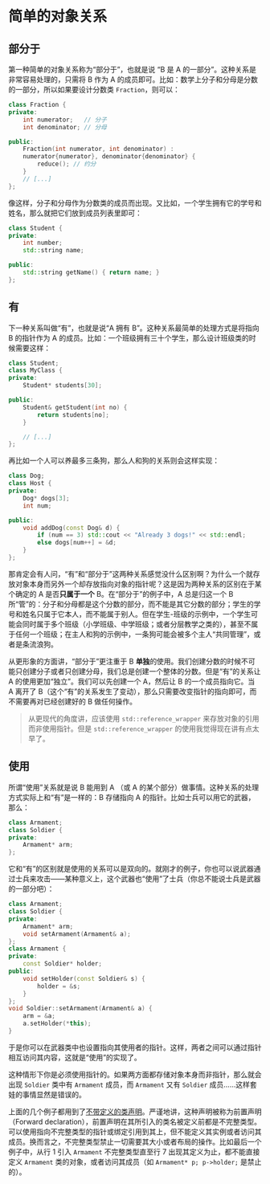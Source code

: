 # 简单的对象关系

## 部分于

第一种简单的对象关系称为“部分于”，也就是说 “B 是 A 的一部分”。这种关系是非常容易处理的，只需将 B 作为 A 的成员即可。比如：数学上分子和分母是分数的一部分，所以如果要设计分数类 `Fraction`，则可以：
```cpp
class Fraction {
private:
    int numerator;   // 分子
    int denominator; // 分母

public:
    Fraction(int numerator, int denominator) :
    numerator{numerator}, denominator{denominator} {
        reduce(); // 约分
    }
    // [...]
};
```
像这样，分子和分母作为分数类的成员而出现。又比如，一个学生拥有它的学号和姓名，那么就把它们放到成员列表里即可：
```cpp
class Student {
private:
    int number;
    std::string name;

public:
    std::string getName() { return name; }
};
```

## 有

下一种关系叫做“有”，也就是说“A 拥有 B”。这种关系最简单的处理方式是将指向 B 的指针作为 A 的成员。比如：一个班级拥有三十个学生，那么设计班级类的时候需要这样：
```cpp
class Student;
class MyClass {
private:
    Student* students[30];

public:
    Student& getStudent(int no) {
        return students[no];
    }

    // [...]
};
```

再比如一个人可以养最多三条狗，那么人和狗的关系则会这样实现：
```cpp
class Dog;
class Host {
private:
    Dog* dogs[3];
    int num;

public:
    void addDog(const Dog& d) {
        if (num == 3) std::cout << "Already 3 dogs!" << std::endl;
        else dogs[num++] = &d;
    }
};
```

那肯定会有人问，“有”和“部分于”这两种关系感觉没什么区别啊？为什么一个就存放对象本身而另外一个却存放指向对象的指针呢？这是因为两种关系的区别在于某个确定的 A 是否**只属于一个** B。在“部分于”的例子中，A 总是归这一个 B 所“管”的：分子和分母都是这个分数的部分，而不能是其它分数的部分；学生的学号和姓名只属于它本人，而不能属于别人。但在学生-班级的示例中，一个学生可能会同时属于多个班级（小学班级、中学班级；或者分层教学之类的），甚至不属于任何一个班级；在主人和狗的示例中，一条狗可能会被多个主人“共同管理”，或者是条流浪狗。

从更形象的方面讲，“部分于”更注重于 B **单独**的使用。我们创建分数的时候不可能只创建分子或者只创建分母，我们总是创建一个整体的分数。但是“有”的关系让 A 的使用更加“独立”。我们可以先创建一个 A，然后让 B 的一个成员指向它。当 A 离开了 B（这个“有”的关系发生了变动），那么只需要改变指针的指向即可，而不需要再对已经创建好的 B 做任何操作。

> 从更现代的角度讲，应该使用 `std::reference_wrapper` 来存放对象的引用而非使用指针。但是 `std::reference_wrapper` 的使用我觉得现在讲有点太早了。

## 使用

所谓“使用”关系就是说 B 能用到 A （或 A 的某个部分）做事情。这种关系的处理方式实际上和“有”是一样的：B 存储指向 A 的指针。比如士兵可以用它的武器，那么：
```cpp
class Armament;
class Soldier {
private:
    Armament* arm;
};
```
它和“有”的区别就是使用的关系可以是双向的。就刚才的例子，你也可以说武器通过士兵来攻击——某种意义上，这个武器也“使用”了士兵（你总不能说士兵是武器的一部分吧）：
```cpp
class Armament;
class Soldier {
private:
    Armament* arm;
    void setArmament(Armament& a);
};
class Armament {
private:
    const Soldier* holder;
public:
    void setHolder(const Soldier& s) {
        holder = &s;
    }
};
void Soldier::setArmament(Armament& a) {
    arm = &a;
    a.setHolder(*this);
}
```
于是你可以在武器类中也设置指向其使用者的指针。这样，两者之间可以通过指针相互访问其内容，这就是“使用”的实现了。

这种情形下你是必须使用指针的。如果两方面都存储对象本身而非指针，那么就会出现 `Soldier` 类中有 `Armament` 成员，而 `Armament` 又有 `Soldier` 成员……这样套娃的事情显然是错误的。

上面的几个例子都用到了[不带定义的类声明](ch04/struct/struct_def#结构体的声明)。严谨地讲，这种声明被称为前置声明（Forward declaration），前置声明在其所引入的类名被定义前都是不完整类型。可以使用指向不完整类型的指针或绑定引用到其上，但不能定义其实例或者访问其成员。换而言之，不完整类型禁止一切需要其大小或者布局的操作。比如最后一个例子中，从行 1 引入 `Armament` 不完整类型直至行 7 出现其定义为止，都不能直接定义 `Armament` 类的对象，或者访问其成员（如 `Armament* p; p->holder;` 是禁止的）。